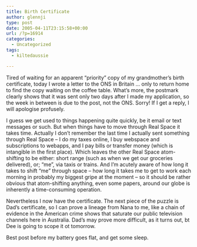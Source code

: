 ```yaml
---
title: Birth Certificate
author: glennji
type: post
date: 2005-04-11T23:15:58+00:00
url: /?p=16914
categories:
  - Uncategorized
tags:
  - kiltedaussie

---
```

Tired of waiting for an apparent &#8220;priority&#8221; copy of my grandmother&#8217;s birth certificate, today I wrote a letter to the ONS in Britain &#8230; only to return home to find the copy waiting on the coffee table. What&#8217;s more, the postmark clearly shows that it was sent only two days after I made my application, so the week in between is due to the post, not the ONS. Sorry! If I get a reply, I will apologise profusely.

I guess we get used to things happening quite quickly, be it email or text messages or such. But when things have to move through Real Space it takes time. Actually I don&#8217;t remember the last time I actually sent something through Real Space &#8211; I do my taxes online, I buy webspace and subscriptions to webapps, and I pay bills or transfer money (which is intangible in the first place). Which leaves the other Real Space atom-shifting to be either: short range (such as when we get our groceries delivered), or; &#8220;me&#8221;, via taxis or trains. And I&#8217;m acutely aware of how long it takes to shift &#8220;me&#8221; through space &#8211; how long it takes me to get to work each morning in probably my biggest gripe at the moment &#8211; so it should be rather obvious that atom-shifting anything, even some papers, around our globe is inherently a time-consuming operation.

Nevertheless I now have the certificate. The next piece of the puzzle is Dad&#8217;s certificate, so I can prove a lineage from Nana to me, like a chain of evidence in the American crime shows that saturate our public television channels here in Australia. Dad&#8217;s may prove more difficult, as it turns out, bt Dee is going to scope it ot tomorrow.

Best post before my battery goes flat, and get some sleep.&nbsp;
